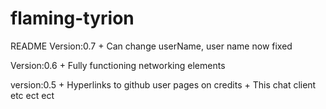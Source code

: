 flaming-tyrion
==============
README
Version:0.7
+
Can change userName, user name now fixed

Version:0.6
+
Fully functioning networking elements

version:0.5
+
Hyperlinks to github user pages on credits
+
This chat client etc ect ect